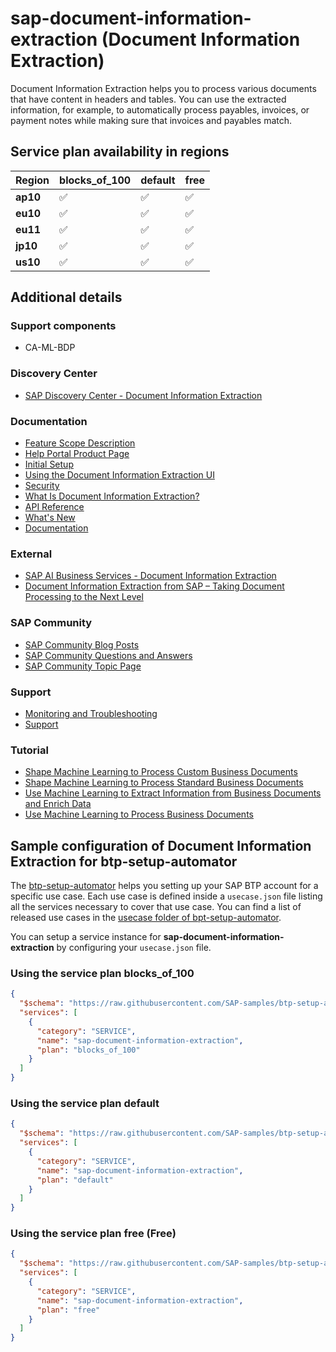 # sap-document-information-extraction (Document Information Extraction)

Document Information Extraction helps you to process various documents that have content in headers and tables. You can use the extracted information, for example, to automatically process payables, invoices, or payment notes while making sure that invoices and payables match.

## Service plan availability in regions

| Region | blocks_of_100 | default | free |
|--------|---------------|---------|------|
|  **ap10** | ✅ | ✅ | ✅ |
|  **eu10** | ✅ | ✅ | ✅ |
|  **eu11** | ✅ | ✅ | ✅ |
|  **jp10** | ✅ | ✅ | ✅ |
|  **us10** | ✅ | ✅ | ✅ |

## Additional details

### Support components

- CA-ML-BDP

### Discovery Center

- [SAP Discovery Center - Document Information Extraction](https://discovery-center.cloud.sap/serviceCatalog/document-information-extraction)

### Documentation

- [Feature Scope Description](https://help.sap.com/doc/a08fc1abaa294506afafb3f7c890cf87/SHIP/en-US/Feature_Scope_Description_EN.pdf)
- [Help Portal Product Page](https://help.sap.com/docs/DOCUMENT_INFORMATION_EXTRACTION)
- [Initial Setup](https://help.sap.com/docs/DOCUMENT_INFORMATION_EXTRACTION/5fa7265b9ff64d73bac7cec61ee55ae6/0d68dc0002f0484ba25f85f3170166e0.html)
- [Using the Document Information Extraction UI](https://help.sap.com/docs/DOCUMENT_INFORMATION_EXTRACTION/5fa7265b9ff64d73bac7cec61ee55ae6/817f7747eac94ec7b1f271ed203e24d1.html)
- [Security](https://help.sap.com/docs/DOCUMENT_INFORMATION_EXTRACTION/5fa7265b9ff64d73bac7cec61ee55ae6/8ce36ec689c94df2a6806e4648f7cd94.html)
- [What Is Document Information Extraction?](https://help.sap.com/docs/DOCUMENT_INFORMATION_EXTRACTION/5fa7265b9ff64d73bac7cec61ee55ae6/dc933b03badd406086fd1dee7708cc9d.html)
- [API Reference](https://help.sap.com/docs/DOCUMENT_INFORMATION_EXTRACTION/5fa7265b9ff64d73bac7cec61ee55ae6/ded7d34e60f1422ba2e04e892a7f0e25.html)
- [What's New](https://help.sap.com/docs/DOCUMENT_INFORMATION_EXTRACTION/5fa7265b9ff64d73bac7cec61ee55ae6/e6d1122300d3440bb3277f18adca0557.html)
- [Documentation](https://help.sap.com/dox)

### External

- [SAP AI Business Services - Document Information Extraction](https://www.youtube.com/embed/Gj4KS3xKBC0)
- [Document Information Extraction from SAP – Taking Document Processing to the Next Level](https://www.youtube.com/embed/Ojg447dM66E)

### SAP Community

- [SAP Community Blog Posts](https://community.sap.com/search/?ct=blog&q=Document%20Information%20Extraction)
- [SAP Community Questions and Answers](https://community.sap.com/search/?ct=qa&q=Document%20Information%20Extraction)
- [SAP Community Topic Page](https://community.sap.com/topics/document-information-extraction)

### Support

- [Monitoring and Troubleshooting](https://help.sap.com/docs/DOCUMENT_INFORMATION_EXTRACTION/5fa7265b9ff64d73bac7cec61ee55ae6/7ddd52320bae4d539393a4365b9f6aa6.html)
- [Support](https://help.sap.com/viewer/5fa7265b9ff64d73bac7cec61ee55ae6/SHIP/en-US/7ddd52320bae4d539393a4365b9f6aa6.html)

### Tutorial

- [Shape Machine Learning to Process Custom Business Documents](https://developers.sap.com/mission.btp-aibus-shape-ml-custom.html)
- [Shape Machine Learning to Process Standard Business Documents](https://developers.sap.com/mission.btp-aibus-shape-ml.html)
- [Use Machine Learning to Extract Information from Business Documents and Enrich Data](https://developers.sap.com/mission.cp-aibus-extract-document-enrich-data.html)
- [Use Machine Learning to Process Business Documents](https://developers.sap.com/mission.cp-aibus-extract-document-service.html)

## Sample configuration of **Document Information Extraction** for btp-setup-automator

The [btp-setup-automator](https://github.com/SAP-samples/btp-setup-automator) helps you setting up your SAP BTP account for a specific use case. Each use case is defined inside a `usecase.json` file listing all the services necessary to cover that use case. You can find a list of released use cases in the [usecase folder of bpt-setup-automator](https://github.com/SAP-samples/btp-setup-automator/tree/main/usecases).

You can setup a service instance for **sap-document-information-extraction** by configuring your `usecase.json` file.

### Using the service plan **blocks_of_100**

```json
{
  "$schema": "https://raw.githubusercontent.com/SAP-samples/btp-setup-automator/main/libs/btpsa-usecase.json",
  "services": [
    {
      "category": "SERVICE",
      "name": "sap-document-information-extraction",
      "plan": "blocks_of_100"
    }
  ]
}
```

### Using the service plan **default**

```json
{
  "$schema": "https://raw.githubusercontent.com/SAP-samples/btp-setup-automator/main/libs/btpsa-usecase.json",
  "services": [
    {
      "category": "SERVICE",
      "name": "sap-document-information-extraction",
      "plan": "default"
    }
  ]
}
```

### Using the service plan **free** (Free)

```json
{
  "$schema": "https://raw.githubusercontent.com/SAP-samples/btp-setup-automator/main/libs/btpsa-usecase.json",
  "services": [
    {
      "category": "SERVICE",
      "name": "sap-document-information-extraction",
      "plan": "free"
    }
  ]
}
```
